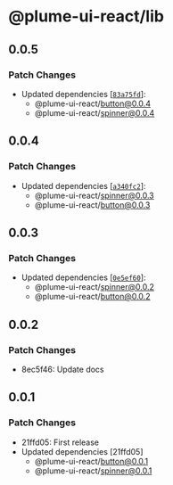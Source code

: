 # @plume-ui-react/lib

## 0.0.5

### Patch Changes

- Updated dependencies [[`83a75fd`](https://github.com/darioegb/plume-ui-react/commit/83a75fd485c9afb07ac0093d6204d1af9a484384)]:
  - @plume-ui-react/button@0.0.4
  - @plume-ui-react/spinner@0.0.4

## 0.0.4

### Patch Changes

- Updated dependencies [[`a340fc2`](https://github.com/darioegb/plume-ui-react/commit/a340fc2db02a0c5346a298dcd09f1f9bc2bc7259)]:
  - @plume-ui-react/spinner@0.0.3
  - @plume-ui-react/button@0.0.3

## 0.0.3

### Patch Changes

- Updated dependencies [[`0e5ef60`](https://github.com/darioegb/plume-ui-react/commit/0e5ef6088913e489e90d58d5e767bdd236f9e97d)]:
  - @plume-ui-react/spinner@0.0.2
  - @plume-ui-react/button@0.0.2

## 0.0.2

### Patch Changes

- 8ec5f46: Update docs

## 0.0.1

### Patch Changes

- 21ffd05: First release
- Updated dependencies [21ffd05]
  - @plume-ui-react/button@0.0.1
  - @plume-ui-react/spinner@0.0.1

